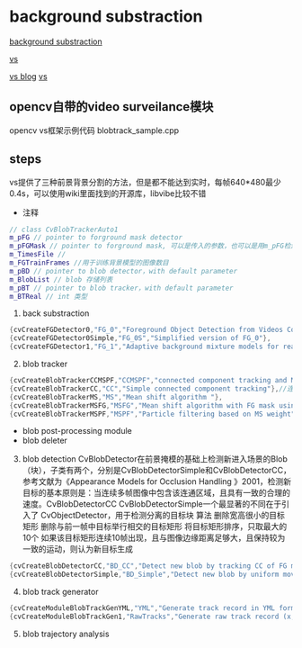# background substraction

[background substraction](https://en.wikipedia.org/wiki/Background_subtraction)

[vs](http://docs.opencv.org/ref/2.4/dd/dc5/classCvBlobTrackerAuto.html)

[vs blog](http://blog.csdn.net/fengbingchun/article/details/7872325)
[vs ](http://blog.csdn.net/lixiaokai8990/article/details/8058240)
## opencv自带的video surveilance模块

opencv vs框架示例代码 blobtrack_sample.cpp

## steps

 vs提供了三种前景背景分割的方法，但是都不能达到实时，每帧640*480最少0.4s，可以使用wiki里面找到的开源库，libvibe比较不错

- 注释
```cpp
// class CvBlobTrackerAuto1 
m_pFG // pointer to forground mask detector
m_pFGMask // pointer to forground mask, 可以是传入的参数，也可以是用m_pFG检测得到
m_TimesFile //
m_FGTrainFrames //用于训练背景模型的图像数目
m_pBD // pointer to blob detector，with default parameter
m_BlobList // blob 存储列表
m_pBT // pointer to blob tracker，with default parameter
m_BTReal // int 类型
```

1. back substraction
 ```c++
{cvCreateFGDetector0,"FG_0","Foreground Object Detection from Videos Containing Complex Background. ACM MM2003."},
{cvCreateFGDetector0Simple,"FG_0S","Simplified version of FG_0"},
{cvCreateFGDetector1,"FG_1","Adaptive background mixture models for real-time tracking. CVPR1999"},
 ```
2. blob tracker

```cpp
{cvCreateBlobTrackerCCMSPF,"CCMSPF","connected component tracking and MSPF resolver for collision"},
{cvCreateBlobTrackerCC,"CC","Simple connected component tracking"},//连通域跟踪
{cvCreateBlobTrackerMS,"MS","Mean shift algorithm "},
{cvCreateBlobTrackerMSFG,"MSFG","Mean shift algorithm with FG mask using"},
{cvCreateBlobTrackerMSPF,"MSPF","Particle filtering based on MS weight"},
```

- blob post-processing module
- blob deleter

3. blob detection
CvBlobDetector在前景掩模的基础上检测新进入场景的Blob（块），子类有两个，分别是CvBlobDetectorSimple和CvBlobDetectorCC，参考文献为《Appearance Models for Occlusion Handling 》2001，检测新目标的基本原则是：当连续多帧图像中包含该连通区域，且具有一致的合理的速度。CvBlobDetectorCC CvBlobDetectorSimple一个最显著的不同在于引入了 CvObjectDetector，用于检测分离的目标块
算法
删除宽高很小的目标矩形
删除与前一帧中目标举行相交的目标矩形
将目标矩形排序，只取最大的10个
如果该目标矩形连续10帧出现，且与图像边缘距离足够大，且保持较为一致的运动，则认为新目标生成
```cpp
{cvCreateBlobDetectorCC,"BD_CC","Detect new blob by tracking CC of FG mask"},
{cvCreateBlobDetectorSimple,"BD_Simple","Detect new blob by uniform moving of connected components of FG mask"},
```

4. blob track generator
```cpp
{cvCreateModuleBlobTrackGenYML,"YML","Generate track record in YML format as synthetic video data"},
{cvCreateModuleBlobTrackGen1,"RawTracks","Generate raw track record (x,y,sx,sy),()... in each line"},
```
5. blob trajectory analysis
